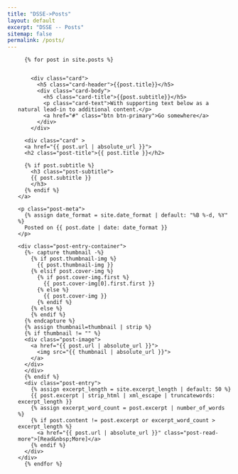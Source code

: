 ```yaml
---
title: "DSSE->Posts"
layout: default
excerpt: "DSSE -- Posts"
sitemap: false
permalink: /posts/
---
```




<ul class="posts">

	  {% for post in site.posts %}
	  
	  
		<div class="card">
		  <h5 class="card-header">{{post.title}}</h5>
		  <div class="card-body">
			<h5 class="card-title">{{post.subtitle}}</h5>
			<p class="card-text">With supporting text below as a natural lead-in to additional content.</p>
			<a href="#" class="btn btn-primary">Go somewhere</a>
		  </div>
		</div>
	  
      <div class="card" >
	  <a href="{{ post.url | absolute_url }}">
      <h2 class="post-title">{{ post.title }}</h2>

      {% if post.subtitle %}
        <h3 class="post-subtitle">
        {{ post.subtitle }}
        </h3>
      {% endif %}
    </a>
	
	<p class="post-meta">
      {% assign date_format = site.date_format | default: "%B %-d, %Y" %}
      Posted on {{ post.date | date: date_format }}
    </p>
        
	<div class="post-entry-container">
      {%- capture thumbnail -%}
        {% if post.thumbnail-img %}
          {{ post.thumbnail-img }}
        {% elsif post.cover-img %}
          {% if post.cover-img.first %}
            {{ post.cover-img[0].first.first }}
          {% else %}
            {{ post.cover-img }}
          {% endif %}
        {% else %}
        {% endif %}
      {% endcapture %}
      {% assign thumbnail=thumbnail | strip %}
      {% if thumbnail != "" %}
	  <div class="post-image">
        <a href="{{ post.url | absolute_url }}">
          <img src="{{ thumbnail | absolute_url }}">
        </a>
      </div>
      </div>
      {% endif %}
      <div class="post-entry">
        {% assign excerpt_length = site.excerpt_length | default: 50 %}
        {{ post.excerpt | strip_html | xml_escape | truncatewords: excerpt_length }}
        {% assign excerpt_word_count = post.excerpt | number_of_words %}
        {% if post.content != post.excerpt or excerpt_word_count > excerpt_length %}
          <a href="{{ post.url | absolute_url }}" class="post-read-more">[Read&nbsp;More]</a>
        {% endif %}
      </div>
    </div>
	  {% endfor %}
</ul>
